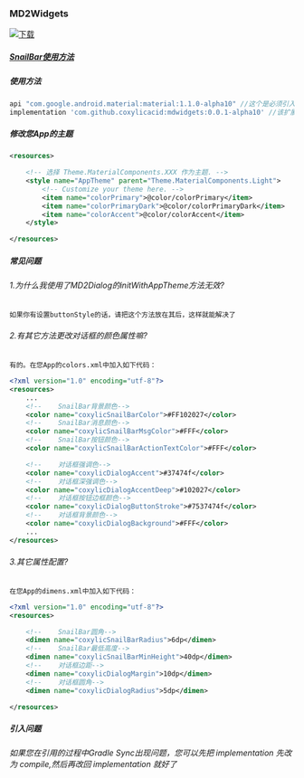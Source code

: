 ### MD2Widgets

[ ![下载](https://api.bintray.com/packages/coxylicacid-official/MD2Widgets/mdwidgets/images/download.svg?version=0.0.1-alpha10) ](https://bintray.com/coxylicacid-official/MD2Widgets/mdwidgets/0.0.1-alpha10/link)

##### [SnailBar使用方法](https://github.com/coxylicacid/MD2Widgets/blob/master/SnailBar%20%E4%BD%BF%E7%94%A8%E6%96%87%E6%A1%A3.md)

##### 使用方法

```gradle
api "com.google.android.material:material:1.1.0-alpha10" //这个是必须引入的，官方的库，且需要使用api引入
implementation 'com.github.coxylicacid:mdwidgets:0.0.1-alpha10' //该扩展库
```

##### 修改您App的主题

```xml
<resources>

    <!-- 选择 Theme.MaterialComponents.XXX 作为主题. -->
    <style name="AppTheme" parent="Theme.MaterialComponents.Light">
        <!-- Customize your theme here. -->
        <item name="colorPrimary">@color/colorPrimary</item>
        <item name="colorPrimaryDark">@color/colorPrimaryDark</item>
        <item name="colorAccent">@color/colorAccent</item>
    </style>

</resources>
```

##### 常见问题

###### 1.为什么我使用了MD2Dialog的initWithAppTheme方法无效?
`如果你有设置buttonStyle的话，请把这个方法放在其后，这样就能解决了`

###### 2.有其它方法更改对话框的颜色属性嘛?
`有的。在您App的colors.xml中加入如下代码：`

```xml
<?xml version="1.0" encoding="utf-8"?>
<resources>
    ...
    <!--    SnailBar背景颜色-->
    <color name="coxylicSnailBarColor">#FF102027</color>
    <!--    SnailBar消息颜色-->
    <color name="coxylicSnailBarMsgColor">#FFF</color>
    <!--    SnailBar按钮颜色-->
    <color name="coxylicSnailBarActionTextColor">#FFF</color>

    <!--    对话框强调色-->
    <color name="coxylicDialogAccent">#37474f</color>
    <!--    对话框深强调色-->
    <color name="coxylicDialogAccentDeep">#102027</color>
    <!--    对话框按钮边框颜色-->
    <color name="coxylicDialogButtonStroke">#7537474f</color>
    <!--    对话框背景颜色-->
    <color name="coxylicDialogBackground">#FFF</color>
    ...
</resources>
```

###### 3.其它属性配置?
`在您App的dimens.xml中加入如下代码：`

```xml
<?xml version="1.0" encoding="utf-8"?>
<resources>

    <!--    SnailBar圆角-->
    <dimen name="coxylicSnailBarRadius">6dp</dimen>
    <!--    SnailBar最低高度-->
    <dimen name="coxylicSnailBarMinHeight">40dp</dimen>
    <!--    对话框边距-->
    <dimen name="coxylicDialogMargin">10dp</dimen>
    <!--    对话框圆角-->
    <dimen name="coxylicDialogRadius">5dp</dimen>

</resources>
```

##### 引入问题

###### 如果您在引用的过程中Gradle Sync出现问题，您可以先把 implementation 先改为 compile,然后再改回 implementation 就好了
